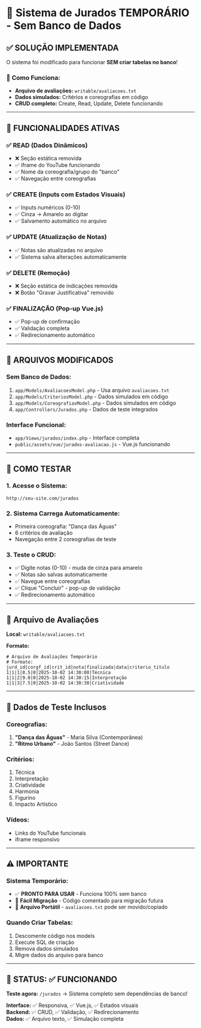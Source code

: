 # 🚀 Sistema de Jurados TEMPORÁRIO - Sem Banco de Dados

## ✅ **SOLUÇÃO IMPLEMENTADA**

O sistema foi modificado para funcionar **SEM criar tabelas no banco**! 

### 📁 **Como Funciona:**
- **Arquivo de avaliações:** `writable/avaliacoes.txt`
- **Dados simulados:** Critérios e coreografias em código
- **CRUD completo:** Create, Read, Update, Delete funcionando

---

## 🎯 **FUNCIONALIDADES ATIVAS**

### ✅ **READ (Dados Dinâmicos)**
- ❌ Seção estática removida
- ✅ iframe do YouTube funcionando
- ✅ Nome da coreografia/grupo do "banco"
- ✅ Navegação entre coreografias

### ✅ **CREATE (Inputs com Estados Visuais)**
- ✅ Inputs numéricos (0-10)
- ✅ Cinza → Amarelo ao digitar
- ✅ Salvamento automático no arquivo

### ✅ **UPDATE (Atualização de Notas)**
- ✅ Notas são atualizadas no arquivo
- ✅ Sistema salva alterações automaticamente

### ✅ **DELETE (Remoção)**
- ❌ Seção estática de indicações removida
- ❌ Botão "Gravar Justificativa" removido

### ✅ **FINALIZAÇÃO (Pop-up Vue.js)**
- ✅ Pop-up de confirmação
- ✅ Validação completa
- ✅ Redirecionamento automático

---

## 🔧 **ARQUIVOS MODIFICADOS**

### **Sem Banco de Dados:**
1. `app/Models/AvaliacoesModel.php` - Usa arquivo `avaliacoes.txt`
2. `app/Models/CriteriosModel.php` - Dados simulados em código
3. `app/Models/CoreografiasModel.php` - Dados simulados em código
4. `app/Controllers/Jurados.php` - Dados de teste integrados

### **Interface Funcional:**
- `app/Views/jurados/index.php` - Interface completa
- `public/assets/vue/jurados-avaliacao.js` - Vue.js funcionando

---

## 🚀 **COMO TESTAR**

### **1. Acesse o Sistema:**
```
http://seu-site.com/jurados
```

### **2. Sistema Carrega Automaticamente:**
- Primeira coreografia: "Dança das Águas"
- 6 critérios de avaliação
- Navegação entre 2 coreografias de teste

### **3. Teste o CRUD:**
- ✅ Digite notas (0-10) - muda de cinza para amarelo
- ✅ Notas são salvas automaticamente
- ✅ Navegue entre coreografias
- ✅ Clique "Concluir" - pop-up de validação
- ✅ Redirecionamento automático

---

## 📄 **Arquivo de Avaliações**

**Local:** `writable/avaliacoes.txt`

**Formato:**
```
# Arquivo de Avaliações Temporário
# Formato: jurd_id|corgf_id|crit_id|nota|finalizada|data|criterio_titulo
1|1|1|8.5|0|2025-10-02 14:30:00|Técnica
1|1|2|9.0|0|2025-10-02 14:30:15|Interpretação
1|1|3|7.5|0|2025-10-02 14:30:30|Criatividade
```

---

## 🔄 **Dados de Teste Inclusos**

### **Coreografias:**
1. **"Dança das Águas"** - Maria Silva (Contemporânea)
2. **"Ritmo Urbano"** - João Santos (Street Dance)

### **Critérios:**
1. Técnica
2. Interpretação 
3. Criatividade
4. Harmonia
5. Figurino
6. Impacto Artístico

### **Vídeos:**
- Links do YouTube funcionais
- iframe responsivo

---

## ⚠️ **IMPORTANTE**

### **Sistema Temporário:**
- ✅ **PRONTO PARA USAR** - Funciona 100% sem banco
- 🔄 **Fácil Migração** - Código comentado para migração futura
- 📁 **Arquivo Portátil** - `avaliacoes.txt` pode ser movido/copiado

### **Quando Criar Tabelas:**
1. Descomente código nos models
2. Execute SQL de criação
3. Remova dados simulados
4. Migre dados do arquivo para banco

---

## 🎊 **STATUS: ✅ FUNCIONANDO**

**Teste agora:** `/jurados` → Sistema completo sem dependências de banco!

**Interface:** ✅ Responsiva, ✅ Vue.js, ✅ Estados visuais  
**Backend:** ✅ CRUD, ✅ Validação, ✅ Redirecionamento  
**Dados:** ✅ Arquivo texto, ✅ Simulação completa




